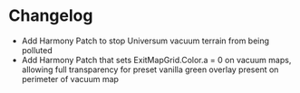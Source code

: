 # Changelog
- Add Harmony Patch to stop Universum vacuum terrain from being polluted
- Add Harmony Patch that sets ExitMapGrid.Color.a = 0 on vacuum maps, allowing full transparency for preset vanilla green overlay present on perimeter of vacuum map
